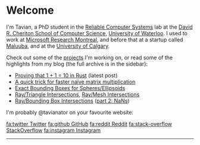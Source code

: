 # Welcome

I'm Tavian, a PhD student in the [Reliable Computer Systems] lab at the [David R. Cheriton School of Computer Science], [University of Waterloo].
I used to work at [Microsoft Research Montreal], and before that at a startup called [Maluuba], and at the [University of Calgary].

[Reliable Computer Systems]: https://rcs.uwaterloo.ca/
[David R. Cheriton School of Computer Science]: https://cs.uwaterloo.ca/
[University of Waterloo]: https://uwaterloo.ca/
[Microsoft Research Montreal]: https://www.microsoft.com/en-us/research/lab/microsoft-research-montreal/
[Maluuba]: https://en.wikipedia.org/wiki/Maluuba
[University of Calgary]: https://ucalgary.ca/

Check out some of the [projects](projects/README.md) I'm working on, or read some of the highlights from my blog (the full archive is in the sidebar):

- [Proving that 1 + 1 = 10 in Rust](2020/one_plus_one.md) (latest post)
- [A quick trick for faster naïve matrix multiplication](2016/matrix_multiply.md)
- [Exact Bounding Boxes for Spheres/Ellipsoids](2014/ellipsoid_bounding_boxes.md)
- [Ray/Triangle Intersections](2014/ray_triangle.md), [Ray/Mesh Intersections](2014/ray_mesh.md)
- [Ray/Bounding Box Intersections](2011/ray_box.md) ([part 2: NaNs](2015/ray_box_nan.md))

I'm probably @tavianator on your favourite website:

<div class="elsewhere">

[<fa:twitter> Twitter](https://twitter.com/tavianator)
[<fa:github> GitHub](https://github.com/tavianator)
[<fa:reddit> Reddit](https://www.reddit.com/user/tavianator)
[<fa:stack-overflow> StackOverflow](https://stackoverflow.com/users/502399/tavian-barnes)
[<fa:instagram> Instagram](https://www.instagram.com/tavianator)

</div>

---
